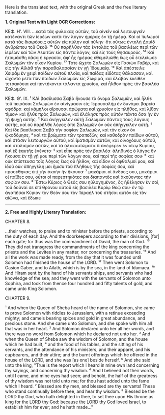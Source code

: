 Here is the translated text, with the original Greek and the free literary translation.

**1. Original Text with Light OCR Corrections:**

ΚΕΦ. Η'. VIII.
...κατὰ τὰς φυλακὰς αὐτῶν, τοῦ αἰνεῖν καὶ λειτουργεῖν κατέναντι τῶν ἱερέων κατὰ τὸν λόγον ἡμέρας ἐν τῇ ἡμέρᾳ. Καὶ οἱ πυλωροὶ κατὰ τὰς διαιρέσεις αὐτῶν εἰς πύλην καὶ πύλην· ὅτι οὕτως ἐντολὴ Δαυὶδ ἀνθρώπου τοῦ Θεοῦ·
¹⁵ Οὐ παρῆλθον τὰς ἐντολὰς τοῦ βασιλέως περὶ τῶν ἱερέων καὶ τῶν Λευιτῶν εἰς πάντα λόγον, καὶ εἰς τοὺς θησαυρούς.
¹⁶ Καὶ ἡτοιμάσθη πᾶσα ἡ ἐργασία, ἀφ᾽ ἧς ἡμέρας ἐθεμελιώθη ἕως οὗ ἐτελείωσε Σαλωμὼν τὸν οἶκον Κυρίου.
¹⁷ Τότε ὤχετο Σαλωμὼν εἰς Γασιὼν Γαβέρ, καὶ εἰς τὴν Αἰλὰθ τὴν παραθαλασσίαν ἐν γῇ Ἰδουμαίᾳ.
¹⁸ Καὶ ἀπέστειλε Χειρὰμ ἐν χειρὶ παίδων αὑτοῦ πλοῖα, καὶ παῖδας εἰδότας θάλασσαν, καὶ ὤχοντο μετὰ τῶν παίδων Σαλωμὼν εἰς Σωφιρά, καὶ ἔλαβον ἐκεῖθεν τετρακόσια καὶ πεντήκοντα τάλαντα χρυσίου, καὶ ἦλθον πρὸς τὸν βασιλέα Σαλωμών.

ΚΕΦ. Θ'. ΙΧ.
¹ ΚΑὶ βασίλισσα Σαβὰ ἤκουσε τὸ ὄνομα Σαλωμῶν, καὶ ἦλθε τοῦ πειράσαι Σαλωμὼν ἐν αἰνίγμασιν εἰς Ἱερουσαλὴμ ἐν δυνάμει βαρεία σφόδρα· καὶ κάμηλοι αἴρουσαι ἀρώματα καὶ χρυσίον εἰς πλῆθος, καὶ λίθον τίμιον· καὶ ἦλθε πρὸς Σαλωμὼν, καὶ ἐλάλησε πρὸς αὐτὸν πάντα ὅσα ἦν ἐν τῇ ψυχῇ αὐτῆς.
² Καὶ ἀνήγγειλεν αὐτῇ Σαλωμὼν πάντας τοὺς λόγους αὐτῆς, καὶ οὐ παρῆλθε λόγος ἀπὸ Σαλωμὼν ὃν οὐκ ἀπήγγειλεν αὐτῇ.
³ Καὶ ἴδε βασίλισσα Σαβὰ τὴν σοφίαν Σαλωμὼν, καὶ τὸν οἶκον ὃν ᾠκοδόμησε,
⁴ καὶ τὰ βρώματα τῶν τραπεζῶν, καὶ καθεδρὰν παίδων αὐτοῦ, καὶ στάσιν λειτουργῶν αὐτοῦ, καὶ ἱματισμὸν αὐτῶν, καὶ οἰνοχόους αὐτοῦ, καὶ στολισμὸν αὐτῶν, καὶ τὰ ὁλοκαυτώματα ἃ ἀνέφερεν ἐν οἴκῳ Κυρίου, καὶ ἐξ ἑαυτῆς ἐγένετο·
⁵ καὶ εἶπε πρὸς τὸν βασιλέα· ἀληθινὸς ὁ λόγος ὃν ἤκουσα ἐν τῇ γῇ μου περὶ τῶν λόγων σου, καὶ περὶ τῆς σοφίας σου·
⁶ καὶ οὐκ ἐπίστευσα τοῖς λόγοις ἕως οὗ ἦλθον, καὶ εἶδον οἱ ὀφθαλμοί μου, καὶ ἰδοὺ οὐκ ἀπηγγέλη μοι ἥμισυ τοῦ πλήθους τῆς σοφίας σου, καὶ προσέθηκας ἐπὶ τὴν ἀκοὴν ἣν ἤκουσα·
⁷ μακάριοι οἱ ἄνδρες σου, μακάριοι οἱ παῖδες σου, οὗτοι οἱ παρεστηκότες σοι διαπαντὸς καὶ ἀκούοντες τὴν σοφίαν σου.
⁸ Ἔστω Κύριος ὁ Θεός σου ηὐλογημένος, ὃς ἠθέλησεν ἐν σοὶ, τοῦ δοῦναί σε ἐπὶ θρόνου αὐτοῦ εἰς βασιλέα Κυρίῳ Θεῷ σου· ἐν τῷ ἀγαπῆσαι Κύριον τὸν Θεόν σου τὸν Ἰσραὴλ τοῦ στῆσαι αὐτὸν εἰς τὸν αἰῶνα, καὶ ἔδωκε

---

**2. Free and Highly Literary Translation:**

CHAPTER 8.

...their watches, to praise and to minister before the priests, according to the duty of each day. And the doorkeepers according to their divisions, [for] each gate; for thus was the commandment of David, the man of God.
¹⁵ They did not transgress the commandments of the king concerning the priests and the Levites in any matter, nor concerning the treasuries.
¹⁶ And all the work was made ready, from the day that it was founded until Solomon had finished the house of the LORD.
¹⁷ Then went Solomon to Gasion Gaber, and to Ailath, which is by the sea, in the land of Idumaea.
¹⁸ And Hiram sent by the hand of his servants ships, and servants who had knowledge of the sea; and they went with the servants of Solomon unto Sophira, and took from thence four hundred and fifty talents of gold, and came unto King Solomon.

CHAPTER 9.

¹ And when the Queen of Sheba heard of the name of Solomon, she came to prove Solomon with riddles to Jerusalem, with a retinue exceeding mighty; and camels bearing spices and gold in great abundance, and precious stone. And she came unto Solomon, and she spoke with him all that was in her heart.
² And Solomon declared unto her all her words, and there was no word from Solomon which he declared not unto her.
³ And when the Queen of Sheba saw the wisdom of Solomon, and the house which he had built,
⁴ and the food of his tables, and the sitting of his servants, and the attendance of his ministers, and their apparel, and his cupbearers, and their attire; and the burnt offerings which he offered in the house of the LORD, and she was [as one] beside herself.
⁵ And she said unto the king, "True is the report which I heard in mine own land concerning thy sayings, and concerning thy wisdom.
⁶ And I believed not their words, until I came, and mine eyes had seen; and behold, the half of the greatness of thy wisdom was not told unto me; for thou hast added unto the fame which I heard.
⁷ Blessed are thy men, and blessed are thy servants! These who stand continually before thee, and hear thy wisdom.
⁸ Blessed be the LORD thy God, who hath delighted in thee, to set thee upon His throne as king for the LORD thy God: because the LORD thy God loved Israel, to establish him for ever; and he hath made..."